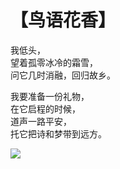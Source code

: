 # 【鸟语花香】

我低头，  
望着孤零冰冷的霜雪，  
问它几时消融，回归故乡。  

我要准备一份礼物，  
在它启程的时候，  
道声一路平安，  
托它把诗和梦带到远方。

![](06.jpg)